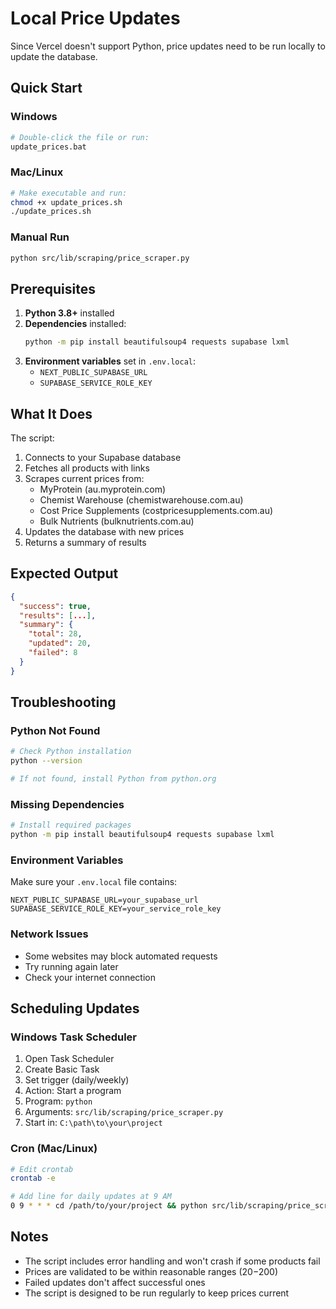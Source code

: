 # Local Price Updates

Since Vercel doesn't support Python, price updates need to be run locally to update the database.

## Quick Start

### Windows
```bash
# Double-click the file or run:
update_prices.bat
```

### Mac/Linux
```bash
# Make executable and run:
chmod +x update_prices.sh
./update_prices.sh
```

### Manual Run
```bash
python src/lib/scraping/price_scraper.py
```

## Prerequisites

1. **Python 3.8+** installed
2. **Dependencies** installed:
   ```bash
   python -m pip install beautifulsoup4 requests supabase lxml
   ```
3. **Environment variables** set in `.env.local`:
   - `NEXT_PUBLIC_SUPABASE_URL`
   - `SUPABASE_SERVICE_ROLE_KEY`

## What It Does

The script:
1. Connects to your Supabase database
2. Fetches all products with links
3. Scrapes current prices from:
   - MyProtein (au.myprotein.com)
   - Chemist Warehouse (chemistwarehouse.com.au)
   - Cost Price Supplements (costpricesupplements.com.au)
   - Bulk Nutrients (bulknutrients.com.au)
4. Updates the database with new prices
5. Returns a summary of results

## Expected Output

```json
{
  "success": true,
  "results": [...],
  "summary": {
    "total": 28,
    "updated": 20,
    "failed": 8
  }
}
```

## Troubleshooting

### Python Not Found
```bash
# Check Python installation
python --version

# If not found, install Python from python.org
```

### Missing Dependencies
```bash
# Install required packages
python -m pip install beautifulsoup4 requests supabase lxml
```

### Environment Variables
Make sure your `.env.local` file contains:
```env
NEXT_PUBLIC_SUPABASE_URL=your_supabase_url
SUPABASE_SERVICE_ROLE_KEY=your_service_role_key
```

### Network Issues
- Some websites may block automated requests
- Try running again later
- Check your internet connection

## Scheduling Updates

### Windows Task Scheduler
1. Open Task Scheduler
2. Create Basic Task
3. Set trigger (daily/weekly)
4. Action: Start a program
5. Program: `python`
6. Arguments: `src/lib/scraping/price_scraper.py`
7. Start in: `C:\path\to\your\project`

### Cron (Mac/Linux)
```bash
# Edit crontab
crontab -e

# Add line for daily updates at 9 AM
0 9 * * * cd /path/to/your/project && python src/lib/scraping/price_scraper.py
```

## Notes

- The script includes error handling and won't crash if some products fail
- Prices are validated to be within reasonable ranges ($20-$200)
- Failed updates don't affect successful ones
- The script is designed to be run regularly to keep prices current 